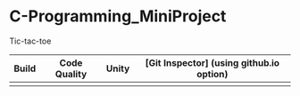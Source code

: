 # C-Programming_MiniProject
Tic-tac-toe

|Build | Code Quality |  Unity |  [Git Inspector] (using github.io option) |
|---------|-----------------|------------|---------------------------------------------|
|         |                 |            |                                             |
